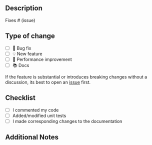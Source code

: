 ## Description

<!-- Please include a summary of the changes and which issue is being fixed. -->

Fixes # (issue)

## Type of change

- [ ] 🔧 Bug fix
- [ ] 💡 New feature
- [ ] 🔩 Performance improvement
- [ ] 📚 Docs

If the feature is substantial or introduces breaking changes without a discussion, its best to open an [issue](https://github.com/Anastasia-Labs/lucid-evolution/issues) first.

## Checklist

- [ ] I commented my code
- [ ] Added/modified unit tests
- [ ] I made corresponding changes to the documentation

## Additional Notes

<!-- Any additional information we should know? -->
